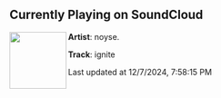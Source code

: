 ## Currently Playing on SoundCloud

[<img align="left" width="100" src="https://i1.sndcdn.com/artworks-EsNl99eS69yF9lHA-lWY1cw-t500x500.jpg">](https://soundcloud.com/prodnoyse/ignite)

**Artist**: noyse. 

**Track**: ignite

Last updated at 12/7/2024, 7:58:15 PM
